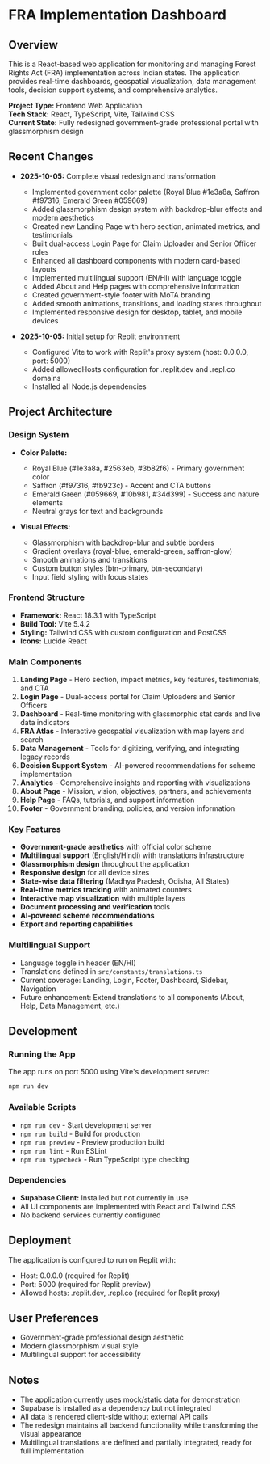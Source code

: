 # FRA Implementation Dashboard

## Overview
This is a React-based web application for monitoring and managing Forest Rights Act (FRA) implementation across Indian states. The application provides real-time dashboards, geospatial visualization, data management tools, decision support systems, and comprehensive analytics.

**Project Type:** Frontend Web Application  
**Tech Stack:** React, TypeScript, Vite, Tailwind CSS  
**Current State:** Fully redesigned government-grade professional portal with glassmorphism design

## Recent Changes
- **2025-10-05:** Complete visual redesign and transformation
  - Implemented government color palette (Royal Blue #1e3a8a, Saffron #f97316, Emerald Green #059669)
  - Added glassmorphism design system with backdrop-blur effects and modern aesthetics
  - Created new Landing Page with hero section, animated metrics, and testimonials
  - Built dual-access Login Page for Claim Uploader and Senior Officer roles
  - Enhanced all dashboard components with modern card-based layouts
  - Implemented multilingual support (EN/HI) with language toggle
  - Added About and Help pages with comprehensive information
  - Created government-style footer with MoTA branding
  - Added smooth animations, transitions, and loading states throughout
  - Implemented responsive design for desktop, tablet, and mobile devices

- **2025-10-05:** Initial setup for Replit environment
  - Configured Vite to work with Replit's proxy system (host: 0.0.0.0, port: 5000)
  - Added allowedHosts configuration for .replit.dev and .repl.co domains
  - Installed all Node.js dependencies

## Project Architecture

### Design System
- **Color Palette:**
  - Royal Blue (#1e3a8a, #2563eb, #3b82f6) - Primary government color
  - Saffron (#f97316, #fb923c) - Accent and CTA buttons
  - Emerald Green (#059669, #10b981, #34d399) - Success and nature elements
  - Neutral grays for text and backgrounds

- **Visual Effects:**
  - Glassmorphism with backdrop-blur and subtle borders
  - Gradient overlays (royal-blue, emerald-green, saffron-glow)
  - Smooth animations and transitions
  - Custom button styles (btn-primary, btn-secondary)
  - Input field styling with focus states

### Frontend Structure
- **Framework:** React 18.3.1 with TypeScript
- **Build Tool:** Vite 5.4.2
- **Styling:** Tailwind CSS with custom configuration and PostCSS
- **Icons:** Lucide React

### Main Components
1. **Landing Page** - Hero section, impact metrics, key features, testimonials, and CTA
2. **Login Page** - Dual-access portal for Claim Uploaders and Senior Officers
3. **Dashboard** - Real-time monitoring with glassmorphic stat cards and live data indicators
4. **FRA Atlas** - Interactive geospatial visualization with map layers and search
5. **Data Management** - Tools for digitizing, verifying, and integrating legacy records
6. **Decision Support System** - AI-powered recommendations for scheme implementation
7. **Analytics** - Comprehensive insights and reporting with visualizations
8. **About Page** - Mission, vision, objectives, partners, and achievements
9. **Help Page** - FAQs, tutorials, and support information
10. **Footer** - Government branding, policies, and version information

### Key Features
- **Government-grade aesthetics** with official color scheme
- **Multilingual support** (English/Hindi) with translations infrastructure
- **Glassmorphism design** throughout the application
- **Responsive design** for all device sizes
- **State-wise data filtering** (Madhya Pradesh, Odisha, All States)
- **Real-time metrics tracking** with animated counters
- **Interactive map visualization** with multiple layers
- **Document processing and verification** tools
- **AI-powered scheme recommendations**
- **Export and reporting capabilities**

### Multilingual Support
- Language toggle in header (EN/HI)
- Translations defined in `src/constants/translations.ts`
- Current coverage: Landing, Login, Footer, Dashboard, Sidebar, Navigation
- Future enhancement: Extend translations to all components (About, Help, Data Management, etc.)

## Development

### Running the App
The app runs on port 5000 using Vite's development server:
```bash
npm run dev
```

### Available Scripts
- `npm run dev` - Start development server
- `npm run build` - Build for production
- `npm run preview` - Preview production build
- `npm run lint` - Run ESLint
- `npm run typecheck` - Run TypeScript type checking

### Dependencies
- **Supabase Client:** Installed but not currently in use
- All UI components are implemented with React and Tailwind CSS
- No backend services currently configured

## Deployment
The application is configured to run on Replit with:
- Host: 0.0.0.0 (required for Replit)
- Port: 5000 (required for Replit preview)
- Allowed hosts: .replit.dev, .repl.co (required for Replit proxy)

## User Preferences
- Government-grade professional design aesthetic
- Modern glassmorphism visual style
- Multilingual support for accessibility

## Notes
- The application currently uses mock/static data for demonstration
- Supabase is installed as a dependency but not integrated
- All data is rendered client-side without external API calls
- The redesign maintains all backend functionality while transforming the visual appearance
- Multilingual translations are defined and partially integrated, ready for full implementation
